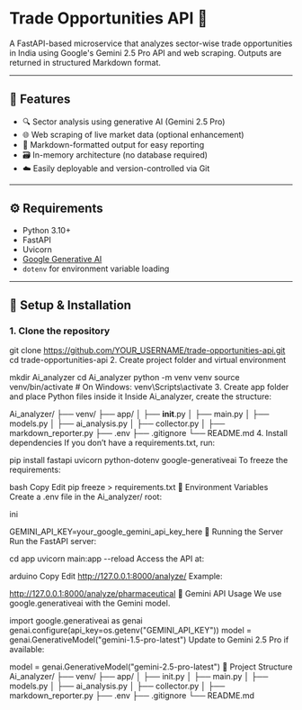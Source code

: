# Trade Opportunities API 🚀

A FastAPI-based microservice that analyzes sector-wise trade opportunities in India using Google's Gemini 2.5 Pro API and web scraping. Outputs are returned in structured Markdown format.

---

## 🧠 Features

- 🔍 Sector analysis using generative AI (Gemini 2.5 Pro)
- 🌐 Web scraping of live market data (optional enhancement)
- 📝 Markdown-formatted output for easy reporting
- 🗃️ In-memory architecture (no database required)
- ☁️ Easily deployable and version-controlled via Git

---

## ⚙️ Requirements

- Python 3.10+
- FastAPI
- Uvicorn
- [Google Generative AI](https://ai.google.dev/)
- `dotenv` for environment variable loading

---

## 🧪 Setup & Installation

### 1. Clone the repository

git clone https://github.com/YOUR_USERNAME/trade-opportunities-api.git
cd trade-opportunities-api
2. Create project folder and virtual environment

mkdir Ai_analyzer
cd Ai_analyzer
python -m venv venv
source venv/bin/activate  # On Windows: venv\Scripts\activate
3. Create app folder and place Python files inside it
Inside Ai_analyzer, create the structure:


Ai_analyzer/
├── venv/
├── app/
│   ├── __init__.py
│   ├── main.py
│   ├── models.py
│   ├── ai_analysis.py
│   ├── collector.py
│   ├── markdown_reporter.py
├── .env
├── .gitignore
└── README.md
4. Install dependencies
If you don’t have a requirements.txt, run:


pip install fastapi uvicorn python-dotenv google-generativeai
To freeze the requirements:

bash
Copy
Edit
pip freeze > requirements.txt
🔐 Environment Variables
Create a .env file in the Ai_analyzer/ root:

ini

GEMINI_API_KEY=your_google_gemini_api_key_here
🚀 Running the Server
Run the FastAPI server:


cd app
uvicorn main:app --reload
Access the API at:

arduino
Copy
Edit
http://127.0.0.1:8000/analyze/<sector>
Example:


http://127.0.0.1:8000/analyze/pharmaceutical
🧠 Gemini API Usage
We use google.generativeai with the Gemini model.


import google.generativeai as genai
genai.configure(api_key=os.getenv("GEMINI_API_KEY"))
model = genai.GenerativeModel("gemini-1.5-pro-latest")
Update to Gemini 2.5 Pro if available:

model = genai.GenerativeModel("gemini-2.5-pro-latest")
📁 Project Structure
Ai_analyzer/
├── venv/
├── app/
│ ├── init.py
│ ├── main.py
│ ├── models.py
│ ├── ai_analysis.py
│ ├── collector.py
│ ├── markdown_reporter.py
├── .env
├── .gitignore
└── README.md
